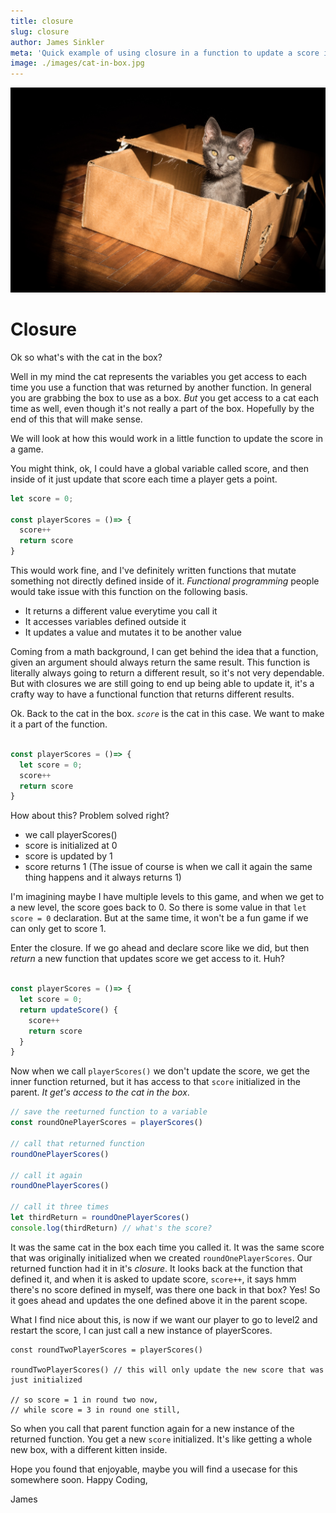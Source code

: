 ```yaml
---
title: closure
slug: closure
author: James Sinkler
meta: 'Quick example of using closure in a function to update a score in a game'
image: ./images/cat-in-box.jpg
---
```


![cat in box contained](./images/cat-in-box.jpg)

# Closure

Ok so what's with the cat in the box?

Well in my mind the cat represents the variables you get access to each time you use a function that was returned by another function. In general you are grabbing the box to use as a box. <em> But </em> you get access to a cat each time as well, even though it's not really a part of the box. Hopefully by the end of this that will make sense.

We will look at how this would work in a little function to update the score in a game.

You might think, ok, I could have a global variable called score, and then inside of it just update that score each time a player gets a point.

```javascript
let score = 0;

const playerScores = ()=> {
  score++
  return score
}
```

This would work fine, and I've definitely written functions that mutate something not directly defined inside of it. <em>Functional programming</em> people would take issue with this function on the following basis.

- It returns a different value everytime you call it
- It accesses variables defined outside it
- It updates a value and mutates it to be another value

Coming from a math background, I can get behind the idea that a function, given an argument should always return the same result.
This function is literally always going to return a different result, so it's not very dependable. But with closures we are still going to end up being able to update it, it's a crafty way to have a functional function that returns different results.

Ok. Back to the cat in the box. <em>`score`</em> is the cat in this case. We want to make it a part of the function.

```javascript

const playerScores = ()=> {
  let score = 0;
  score++
  return score
}
```

How about this? Problem solved right?
- we call playerScores()
- score is initialized at 0
- score is updated by 1
- score returns 1
(The issue of course is when we call it again the same thing happens and it always returns 1)

I'm imagining maybe I have multiple levels to this game, and when we get to a new level, the score goes back to 0. So there is some value in that `let score = 0` declaration. But at the same time, it won't be a fun game if we can only get to score 1.

Enter the closure. If we go ahead and declare score like we did, but then <em>return</em> a new function that updates score we get access to it. Huh?

```javascript

const playerScores = ()=> {
  let score = 0;
  return updateScore() {
    score++
    return score
  }
}
```

Now when we call `playerScores()` we don't update the score, we get the inner function returned, but it has access to that `score` initialized in the parent. <em>It get's access to the cat in the box</em>.

```javascript
// save the reeturned function to a variable
const roundOnePlayerScores = playerScores()

// call that returned function
roundOnePlayerScores()

// call it again
roundOnePlayerScores()

// call it three times
let thirdReturn = roundOnePlayerScores()
console.log(thirdReturn) // what's the score?
```

It was the same cat in the box each time you called it. It was the same score that was originally initialized when we created `roundOnePlayerScores`. Our returned function had it in it's <em>closure</em>. It looks back at the function that defined it, and when it is asked to update score, `score++`, it says hmm there's no score defined in myself, was there one back in that box? Yes! So it goes ahead and updates the one defined above it in the parent scope.

What I find nice about this, is now if we want our player to go to level2 and restart the score, I can just call a new instance of playerScores.

```javacript
const roundTwoPlayerScores = playerScores()

roundTwoPlayerScores() // this will only update the new score that was just initialized

// so score = 1 in round two now,
// while score = 3 in round one still,
```

So when you call that parent function again for a new instance of the returned function. You get a new `score` initialized. It's like getting a whole new box, with a different kitten inside.

Hope you found that enjoyable, maybe you will find a usecase for this somewhere soon.
Happy Coding,

James

